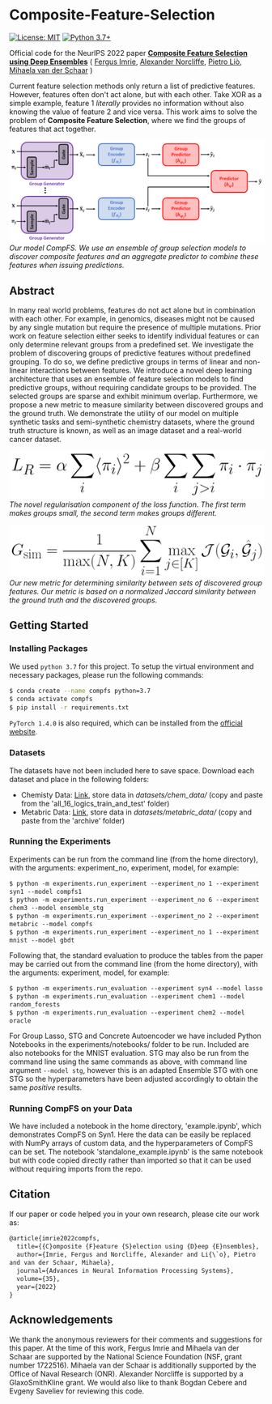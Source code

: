 # Composite-Feature-Selection
[![License: MIT](https://img.shields.io/badge/License-MIT-yellow.svg)](https://github.com/a-norcliffe/Composite-Feature-Selection/blob/master/LICENSE.txt)
[![Python 3.7+](https://img.shields.io/badge/python-3.7+-blue.svg)](https://www.python.org/downloads/release/python-370/)

Official code for the NeurIPS 2022 paper [**Composite Feature Selection using Deep Ensembles**](https://github.com/a-norcliffe/Composite-Feature-Selection)
(
[Fergus Imrie](https://fimrie.github.io/),
[Alexander Norcliffe](https://twitter.com/alexnorcliffe98), 
[Pietro Liò](https://www.cl.cam.ac.uk/~pl219/),
[Mihaela van der Schaar](https://www.vanderschaar-lab.com/prof-mihaela-van-der-schaar/)
)

Current feature selection methods only return a list of predictive features. However, features often don't act alone, but with each other. Take XOR as a simple example, feature 1 *literally* provides
no information without also knowing the value of feature 2 and vice versa. This work aims to solve the problem of **Composite Feature Selection**, where we find the groups of features that act together. 

![Deep Graph Mapper](figures_for_readme/compfs_model_figure.png)
*Our model CompFS. We use an ensemble of group selection models to discover
composite features and an aggregate predictor to combine these features when issuing predictions.*


## Abstract 

In many real world problems, features do not act alone but in combination with each other. 
For example, in genomics, diseases might not be caused by any single mutation but require the presence of multiple mutations. 
Prior work on feature selection either seeks to identify individual features or can only determine relevant groups from a predefined set. 
We investigate the problem of discovering groups of predictive features without predefined grouping. 
To do so, we define predictive groups in terms of linear and non-linear interactions between features. 
We introduce a novel deep learning architecture that uses an ensemble of feature selection models to find predictive groups, without requiring candidate groups to be provided.
The selected groups are sparse and exhibit minimum overlap.
Furthermore, we propose a new metric to measure similarity between discovered groups and the ground truth.
We demonstrate the utility of our model on multiple synthetic tasks and semi-synthetic chemistry datasets, where the ground truth structure is known, as well as an image dataset and a real-world cancer dataset.

![Deep Graph Mapper](figures_for_readme/compfs_adapted_loss.png)
*The novel regularisation component of the loss function. The first term makes groups small, the second term makes groups different.*

![Deep Graph Mapper](figures_for_readme/compfs_gsim.png)
*Our new metric for determining similarity between sets of discovered group features. Our metric is based on a normalized Jaccard similarity between the ground truth and the discovered groups.*


## Getting Started

### Installing Packages
We used `python 3.7` for this project. To setup the virtual environment and necessary packages, please run the following commands:
```bash
$ conda create --name compfs python=3.7
$ conda activate compfs
$ pip install -r requirements.txt
```
`PyTorch 1.4.0` is also required, which can be installed from the [official website](https://pytorch.org/).

### Datasets
The datasets have not been included here to save space. Download each dataset and place in the following folders:
- Chemisty Data: [Link](https://github.com/google-research/graph-attribution/raw/main/data/all_16_logics_train_and_test.zip), store data in *datasets/chem_data/* 
(copy and paste from the 'all_16_logics_train_and_test' folder)
- Metabric Data: [Link](https://www.kaggle.com/datasets/raghadalharbi/breast-cancer-gene-expression-profiles-metabric), store data in *datasets/metabric_data/*
(copy and paste from the 'archive' folder)

### Running the Experiments
Experiments can be run from the command line (from the home directory), with the arguments: experiment_no, experiment, model, for example:

```
$ python -m experiments.run_experiment --experiment_no 1 --experiment syn1 --model compfs1
$ python -m experiments.run_experiment --experiment_no 6 --experiment chem3 --model ensemble_stg
$ python -m experiments.run_experiment --experiment_no 2 --experiment metabric --model compfs
$ python -m experiments.run_experiment --experiment_no 1 --experiment mnist --model gbdt
```

Following that, the standard evaluation to produce the tables from the paper may be carried out from the command line (from the home directory), with the arguments: experiment, model, for example:

```
$ python -m experiments.run_evaluation --experiment syn4 --model lasso
$ python -m experiments.run_evaluation --experiment chem1 --model random_forests
$ python -m experiments.run_evaluation --experiment chem2 --model oracle
```

For Group Lasso, STG and Concrete Autoencoder we have included Python Notebooks in the experiments/notebooks/ folder to be run. Included are also notebooks for the MNIST evaluation. STG may also be run from the command line using the
same commands as above, with command line argument `--model stg`, however this is an adapted Ensemble STG with one STG so the hyperparameters have been adjusted accordingly to obtain the same *positive* results.

### Running CompFS on your Data
We have included a notebook in the home directory, 'example.ipynb', which demonstrates CompFS on Syn1. Here the data can be easily be replaced with NumPy arrays of custom data, and the hyperparameters of CompFS can be set. The notebook
'standalone_example.ipynb' is the same notebook but with code copied directly rather than imported so that it can be used without requiring imports from the repo.


## Citation
If our paper or code helped you in your own research, please cite our work as:
```
@article{imrie2022compfs,
  title={{C}omposite {F}eature {S}election using {D}eep {E}nsembles},
  author={Imrie, Fergus and Norcliffe, Alexander and Li{\`o}, Pietro and van der Schaar, Mihaela},
  journal={Advances in Neural Information Processing Systems},
  volume={35},
  year={2022}
}
```

## Acknowledgements
We thank the anonymous reviewers for their comments and suggestions for this paper.
At the time of this work, Fergus Imrie and Mihaela van der Schaar are supported by the National Science Foundation (NSF, grant number 1722516).
Mihaela van der Schaar is additionally supported by the Office of Naval Research (ONR). Alexander Norcliffe is supported by a GlaxoSmithKline grant.
We would also like to thank Bogdan Cebere and Evgeny Saveliev for reviewing this code. 
